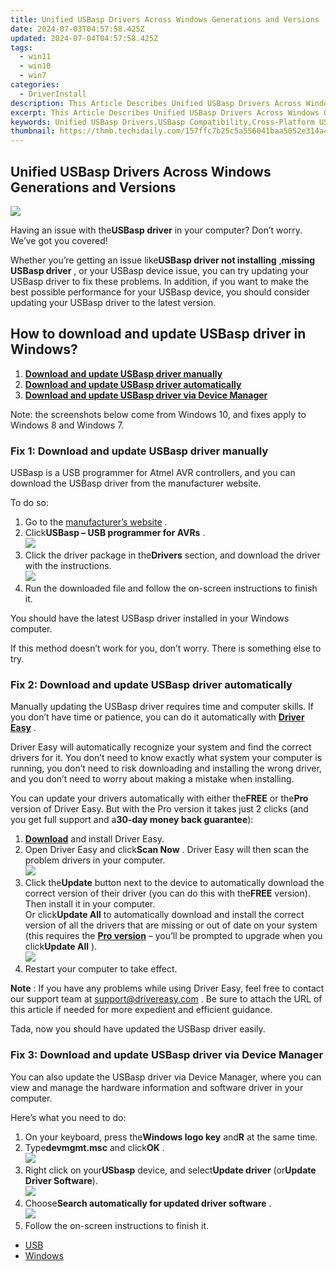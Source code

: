 ```yaml
---
title: Unified USBasp Drivers Across Windows Generations and Versions
date: 2024-07-03T04:57:58.425Z
updated: 2024-07-04T04:57:58.425Z
tags:
  - win11
  - win10
  - win7
categories:
  - DriverInstall
description: This Article Describes Unified USBasp Drivers Across Windows Generations and Versions
excerpt: This Article Describes Unified USBasp Drivers Across Windows Generations and Versions
keywords: Unified USBasp Drivers,USBasp Compatibility,Cross-Platform USBasp Support,USBasp Drivers for Windows Updates,Universal USBasp Software,Enhanced USBasp Drivers for Windows,Versatile USBasp Drivers for Windows
thumbnail: https://thmb.techidaily.com/157ffc7b25c5a556041baa5052e314a4da47d7995a2327f78015457abe1d3a54.jpg
---
```


## Unified USBasp Drivers Across Windows Generations and Versions

![](https://images.drivereasy.com/wp-content/uploads/2018/10/img_5bd7db2538a9a.jpg)

 Having an issue with the**USBasp driver** in your computer? Don’t worry. We’ve got you covered!

 Whether you’re getting an issue like**USBasp driver not installing** ,**missing USBasp driver** , or your USBasp device issue, you can try updating your USBasp driver to fix these problems. In addition, if you want to make the best possible performance for your USBasp device, you should consider updating your USBasp driver to the latest version.

## How to download and update USBasp driver in Windows?

1. [**Download and update USBasp driver manually**](#M1)
2. [**Download and update USBasp driver automatically**](#M2)
3. [**Download and update USBasp driver via Device Manager**](#M3)

 Note: the screenshots below come from Windows 10, and fixes apply to Windows 8 and Windows 7.

### Fix 1: Download and update USBasp driver manually

 USBasp is a USB programmer for Atmel AVR controllers, and you can download the USBasp driver from the manufacturer website.

To do so:

1. Go to the [manufacturer’s website](https://www.fischl.de/) .
2. Click**USBasp – USB programmer for AVRs** .  
![](https://images.drivereasy.com/wp-content/uploads/2018/10/img_5bd7dc737a002.jpg)
3. Click the driver package in the**Drivers** section, and download the driver with the instructions.  
![](https://images.drivereasy.com/wp-content/uploads/2018/10/img_5bd7dc9287d92.png)
4. Run the downloaded file and follow the on-screen instructions to finish it.

 You should have the latest USBasp driver installed in your Windows computer.

 If this method doesn’t work for you, don’t worry. There is something else to try.

### Fix 2: Download and update USBasp driver automatically

 Manually updating the USBasp driver requires time and computer skills. If you don’t have time or patience, you can do it automatically with **[Driver Easy](https://tools.techidaily.com/drivereasy/download/)**  .

 Driver Easy will automatically recognize your system and find the correct drivers for it. You don’t need to know exactly what system your computer is running, you don’t need to risk downloading and installing the wrong driver, and you don’t need to worry about making a mistake when installing.

 You can update your drivers automatically with either the**FREE** or the**Pro** version of Driver Easy. But with the Pro version it takes just 2 clicks (and you get full support and a**30-day money back guarantee**):

1. [**Download**](https://tools.techidaily.com/drivereasy/download/) and install Driver Easy.
2. Open Driver Easy and click**Scan Now** . Driver Easy will then scan the problem drivers in your computer.  
![](https://images.drivereasy.com/wp-content/uploads/2018/10/img_5bd7ddda67fba.jpg)
3. Click the**Update** button next to the device to automatically download the correct version of their driver (you can do this with the**FREE** version). Then install it in your computer.  
 Or click**Update All** to automatically download and install the correct version of all the drivers that are missing or out of date on your system (this requires the **[Pro version](https://tools.techidaily.com/drivereasy/download/)**  – you’ll be prompted to upgrade when you click**Update All** ).  
![](https://images.drivereasy.com/wp-content/uploads/2018/10/img_5bd828e09e9b7.jpg)
4. Restart your computer to take effect.

**Note** : If you have any problems while using Driver Easy, feel free to contact our support team at [support@drivereasy.com](mailto:support@drivereasy.com) . Be sure to attach the URL of this article if needed for more expedient and efficient guidance.

Tada, now you should have updated the USBasp driver easily.

### Fix 3: Download and update USBasp driver via Device Manager

 You can also update the USBasp driver via Device Manager, where you can view and manage the hardware information and software driver in your computer.

Here’s what you need to do:

1. On your keyboard, press the**Windows logo key** and**R** at the same time.
2. Type**devmgmt.msc** and click**OK** .  
![](https://images.drivereasy.com/wp-content/uploads/2018/10/img_5bd7dcf3157ac.jpg)
3. Right click on your**USbasp** device, and select**Update driver** (or**Update Driver Software**).  
![](https://images.drivereasy.com/wp-content/uploads/2018/10/img_5bd7dd86786cb.png)
4. Choose**Search automatically for updated driver software** .  
![](https://images.drivereasy.com/wp-content/uploads/2018/10/img_5bd7ddbf9439d.jpg)
5. Follow the on-screen instructions to finish it.

* [USB](https://store.drivereasy.com/order/cart.php?PRODS=4731822&QTY=1&AFFILIATE=108875)
* [Windows](https://tools.techidaily.com/drivereasy/download/)

<ins class="adsbygoogle"
     style="display:block"
     data-ad-format="autorelaxed"
     data-ad-client="ca-pub-7571918770474297"
     data-ad-slot="1223367746"></ins>



<ins class="adsbygoogle"
     style="display:block"
     data-ad-client="ca-pub-7571918770474297"
     data-ad-slot="8358498916"
     data-ad-format="auto"
     data-full-width-responsive="true"></ins>


